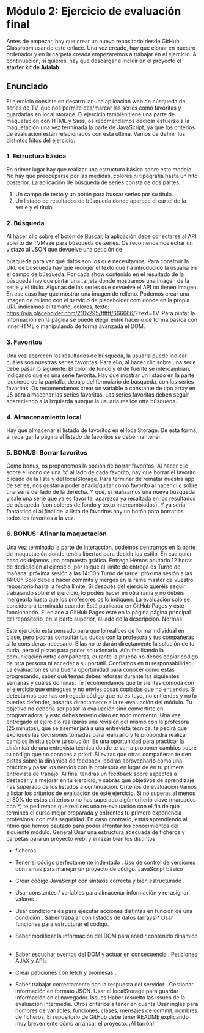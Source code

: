# Módulo 2: Ejercicio de evaluación final
Antes de empezar, hay que crear un nuevo repositorio desde GitHub Classroom usando este enlace. Una vez creado, hay que clonar en nuestro ordenador y en la carpeta creada empezaremos a trabajar en el ejercicio.
A continuación, si quieres, hay que descargar e incluir en el proyecto el **starter kit de Adalab**.
## Enunciado
El ejercicio consiste en desarrollar una aplicación web de búsqueda de series de TV, que nos permite des/marcar las series como favoritas y guardarlas en local storage.
El ejercicio también tiene una parte de maquetación con HTML y Sass, os recomendamos dedicar esfuerzo a la maquetación una vez terminada la parte de JavaScript, ya que los criterios de evaluación están relacionados con esta última.
Vamos de definir los distintos hitos del ejercicio:
### 1. Estructura básica
En primer lugar hay que realizar una estructura básica sobre este modelo. No hay que preocuparse por las medidas, colores ni tipografía hasta un hito posterior.
La aplicación de búsqueda de series consta de dos partes:
1. Un campo de texto y un botón para buscar series por su título.
2. Un listado de resultados de búsqueda donde aparece el cartel de la serie y el título.
### 2. Búsqueda
Al hacer clic sobre el botón de Buscar, la aplicación debe conectarse al API abierto de TVMaze para búsqueda de series. Os recomendamos echar un vistazo al JSON que devuelve una petición de
  
 búsqueda para ver qué datos son los que necesitamos.
Para construir la URL de búsqueda hay que recoger el texto que ha introducido la usuaria en el campo de búsqueda.
Por cada show contenido en el resultado de la búsqueda hay que pintar una tarjeta donde mostramos una imagen de la serie y el título.
Algunas de las series que devuelve el API no tienen imagen. En ese caso hay que mostrar una imagen de relleno. Podemos crear una imagen de relleno con el servicio de placeholder.com donde en la propia URL indicamos el tamaño, colores, texto: https://via.placeholder.com/210x295/ffffff/666666/? text=TV.
Para pintar la información en la página se puede elegir entre hacerlo de forma básica con innerHTML o manipulando de forma avanzada el DOM.
### 3. Favoritos
Una vez aparecen los resultados de búsqueda, la usuaria puede indicar cuáles son nuestras series favoritas. Para ello, al hacer clic sobre una serie debe pasar lo siguiente:
El color de fondo y el de fuente se intercambian, indicando que es una serie favorita.
Hay que mostrar un listado en la parte izquierda de la pantalla, debajo del formulario de búsqueda, con las series favoritas. Os recomendamos crear un variable o constante de tipo array en JS para almacenar las series favoritas.
Las series favoritas deben seguir apareciendo a la izquierda aunque la usuaria realice otra búsqueda.
### 4. Almacenamiento local
Hay que almacenar el listado de favoritos en el localStorage. De esta forma, al recargar la página el listado de favoritos se debe mantener.
### 5. BONUS: Borrar favoritos
 
 Como bonus, os proponemos la opción de borrar favoritos. Al hacer clic sobre el icono de una 'x' al lado de cada favorito, hay que borrar el favorito clicado de la lista y del localStorage.
Para terminar de rematar nuestra app de series, nos gustaría poder añadir/quitar como favorito al hacer clic sobre una serie del lado de la derecha. Y que, si realizamos una nueva búsqueda y sale una serie que ya es favorita, aparezca ya resaltada en los resultados de búsqueda (con colores de fondo y texto intercambiados).
Y ya sería fantástico si al final de la lista de favoritos hay un botón para borrarlos todos los favoritos a la vez.
### 6. BONUS: Afinar la maquetación
Una vez terminada la parte de interacción, podemos centrarnos en la parte de maquetación donde tenéis libertad para decidir los estilo. En cualquier caso os dejamos una propuesta gráfica.
Entrega
Hemos pautado 12 horas de dedicación al ejercicio, por lo que el límite de entrega es
Turno de mañana: próxima sesión a las 14:00h Turno de tarde: próxima sesión a las 14:00h
Solo debéis hacer commits y merges en la rama master de vuestro repositorio hasta la fecha límite. Si después del ejercicio queréis seguir trabajando sobre el ejercicio, lo podéis hacer en otra rama y no debéis mergearla hasta que los profesores os lo indiquen.
La evaluación solo se considerará terminada cuando:
Esté publicada en GitHub Pages y esté funcionando.
El enlace a GitHub Pages esté en la página página principal del repositorio, en la parte superior, al lado de la descripción.
 Normas

 Este ejercicio está pensado para que lo realices de forma individual en clase, pero podrás consultar tus dudas con la profesora y tus compañeras si lo consideras necesario. Ellas no te darán directamente la solución de tu duda, pero sí pistas para poder solucionarla. Aún facilitando la comunicación entre compañeras, durante la prueba no debes copiar código de otra persona ni acceder a su portátil. Confiamos en tu responsabilidad.
La evaluación es una buena oportunidad para conocer cómo estás progresando, saber qué temas debes reforzar durante las siguientes semanas y cuáles dominas. Te recomendamos que te sientas cómoda con el ejercicio que entregues y no envíes cosas copiadas que no entiendas.
Si detectamos que has entregado código que no es tuyo, no entiendes y no lo puedes defender, pasarás directamente a la re-evaluación del módulo. Tu objetivo no debería ser pasar la evaluación sino convertirte en programadora, y esto debes tenerlo claro en todo momento.
Una vez entregado el ejercicio realizarás una revisión del mismo con la profesora (25 minutos), que se asemenjará a una entrevista técnica: te pedirá que expliques las decisiones tomadas para realizarlo y te propondrá realizar cambios in situ sobre tu solución.
Es una oportunidad para practicar la dinámica de una entrevista técnica donde te van a proponer cambios sobre tu código que no conoces a priori. Si evitas que otras compañeras te den pistas sobre la dinámica de feedback, podrás aprovecharlo como una práctica y pasar los nervios con la profesora en lugar de en tu primera entrevista de trabajo.
Al final tendrás un feedback sobre aspectos a destacar y a mejorar en tu ejercicio, y sabrás qué objetivos de aprendizaje has superado de los listados a continuación.
Criterios de evaluación
Vamos a listar los criterios de evaluación de este ejercicio. Si no superas al menos el 80% de estos criterios o
no has superado algún criterio clave (marcados con *) te pediremos que realices una re-evaluación con el fin de que termines el curso mejor preparada y enfrentes tu primera experiencia profesional con más seguridad. En caso contrario, estás aprendiendo al ritmo que hemos pautado para poder afrontar los conocimientos del siguiente módulo.
General
Usar una estructura adecuada de ficheros y carpetas para un proyecto web, y enlazar bien los distintos
* ficheros .
* Tener el código perfectamente indentado .
Uso de control de versiones con ramas para manejar un proyecto de código. JavaScript básico
* Crear código JavaScript con sintaxis correcta y bien estructurado .
* Usar constantes / variables para almacenar información y re-asignar valores .
* Usar condicionales para ejecutar acciones distintas en función de una condición .
Saber trabajar con listados de datos (arrays)* Usar funciones para estructurar el código.
* Saber modificar la información del DOM para añadir contenido dinámico .

* Saber escuchar eventos del DOM y actuar en consecuencia .
Peticiones AJAX y APIs
* Crear peticiones con fetch y promesas .
* Saber trabajar correctamente con la respuesta del servidor .
Gestionar información en formato JSON.
Usar el localStorage para guardar información en el navegador.
Issues
Haber resuelto las issues de la evaluación intermedia.
Otros criterios a tener en cuenta
Usar inglés para nombres de variables, funciones, clases, mensajes de commit, nombres de ficheros. El repositorio de GitHub debe tener README explicando muy brevemente cómo arrancar el proyecto.
¡Al turrón!